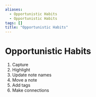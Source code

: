 ```yaml
---
aliases:
  - Opportunistic Habits
  - Opportunistic Habits
tags: []
title: "Opportunistic Habits"
---
```


# Opportunistic Habits

1. Capture
2. Highlight
3. Update note names
4. Move a note
5. Add tags
6. Make connections